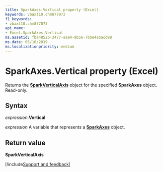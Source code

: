 ```yaml
---
title: SparkAxes.Vertical property (Excel)
keywords: vbaxl10.chm877073
f1_keywords:
- vbaxl10.chm877073
api_name:
- Excel.SparkAxes.Vertical
ms.assetid: fba4852b-3477-aaa4-9b56-7bbe4abacd98
ms.date: 05/16/2019
ms.localizationpriority: medium
---
```



# SparkAxes.Vertical property (Excel)

Returns the **[SparkVerticalAxis](Excel.SparkVerticalAxis.md)** object for the specified **SparkAxes** object. Read-only.


## Syntax

_expression_.**Vertical**

_expression_ A variable that represents a **[SparkAxes](Excel.SparkAxes.md)** object.


## Return value

**SparkVerticalAxis**




[!include[Support and feedback](~/includes/feedback-boilerplate.md)]